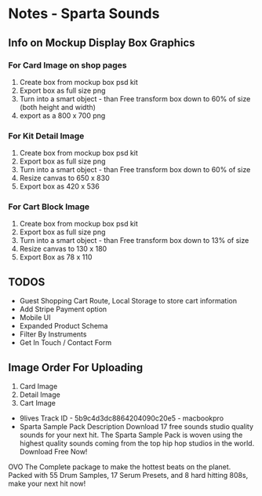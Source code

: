 # Notes - Sparta Sounds

## Info on Mockup Display Box Graphics

### For Card Image on shop pages

1. Create box from mockup box psd kit
2. Export box as full size png
3. Turn into a smart object - than Free transform box down to 60% of size (both height and width)
4. export as a 800 x 700 png

### For Kit Detail Image

1. Create box from mockup box psd kit
2. Export box as full size png
3. Turn into a smart object - than Free transform box down to 60% of size
4. Resize canvas to 650 x 830
5. Export box as 420 x 536

### For Cart Block Image

1. Create box from mockup box psd kit
2. Export box as full size png
3. Turn into a smart object - than Free transform box down to 13% of size
4. Resize canvas to 130 x 180
5. Export Box as 78 x 110

## TODOS

- Guest Shopping Cart Route, Local Storage to store cart information
- Add Stripe Payment option
- Mobile UI
- Expanded Product Schema
- Filter By Instruments
- Get In Touch / Contact Form

## Image Order For Uploading

1. Card Image
2. Detail Image
3. Cart Image

- 9lives Track ID - 5b9c4d3dc8864204090c20e5 - macbookpro
- Sparta Sample Pack Description
  Download 17 free sounds studio quality sounds for your next hit. The Sparta Sample Pack is woven using the highest quality sounds coming from the top hip hop studios in the world. Download Free Now!

OVO The Complete package to make the hottest beats on the planet. Packed with 55 Drum Samples, 17 Serum Presets, and 8 hard hitting 808s, make your next hit now!
